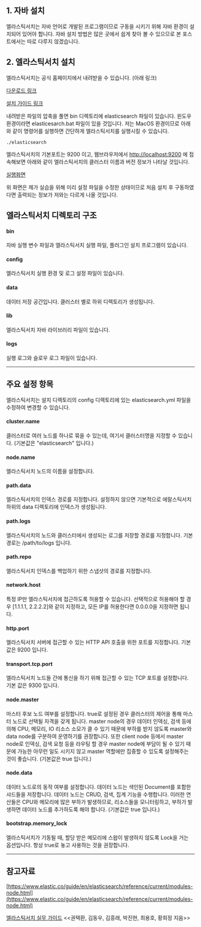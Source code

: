 ## 1\. 자바 설치

엘라스틱서치는 자바 언어로 개발된 프로그램이므로 구동을 시키기 위해 자바 환경이 설치되어 있어야 합니다. 자바 설치 방법은 많은 곳에서 쉽게 찾아 볼 수 있으므로 본 포스트에서는 따로 다루지 않겠습니다.

## 2\. 엘라스틱서치 설치

엘라스틱서치는 공식 홈페이지에서 내려받을 수 있습니다. (아래 링크)

[다운로드 링크](https://www.elastic.co/kr/downloads/elasticsearch?baymax=KR-ES-getting-started&elektra=landing-page)

[설치 가이드 링크](https://www.elastic.co/guide/en/elasticsearch/reference/current/getting-started-install.html)

내려받은 파일의 압축을 풀면 bin 디렉토리에 elasticsearch 파일이 있습니다. 윈도우 환경이라면 elasticesarch.bat 파일이 있을 것입니다. 저는 MacOS 환경이므로 아래와 같이 명령어를 실행하면 간단하게 엘라스틱서치를 실행시킬 수 있습니다.

```
./elasticsearch
```

엘라스틱서치의 기본포트는 9200 이고, 웹브라우저에서 [http://localhost:9200](http://localhost:9200) 에 접속해보면 아래와 같이 엘라스틱서치의 클러스터 이름과 버전 정보가 나타날 것입니다.

[실행화면](./images/ex.png)

위 화면은 제가 실습을 위해 미리 설정 파일을 수정한 상태이므로 처음 설치 후 구동하였다면 출력되는 정보가 저와는 다르게 나올 것입니다.

## 엘라스틱서치 디렉토리 구조

#### bin

자바 실행 변수 파일과 엘라스틱서치 실행 파일, 플러그인 설치 프로그램이 있습니다.

#### config

엘라스틱서치 실행 환경 및 로그 설정 파일이 있습니다.

#### data

데이터 저장 공간입니다. 클러스터 별로 하위 디렉토리가 생성됩니다.

#### lib

엘라스틱서치 자바 라이브러리 파일이 있습니다.

#### logs

실행 로그와 슬로우 로그 파일이 있습니다.

---

## 주요 설정 항목

엘라스틱서치는 설치 디렉토리의 config 디렉토리에 있는 elasticsearch.yml 파일을 수정하여 변경할 수 있습니다.

#### cluster.name

클러스터로 여러 노드를 하나로 묶을 수 있는데, 여기서 클러스터명을 지정할 수 있습니다. (기본값은 "elasticsearch" 입니다.)

#### node.name

엘라스틱서치 노드의 이름을 설정합니다.

#### path.data

엘라스틱서치의 인덱스 경로를 지정합니다. 설정하지 않으면 기본적으로 에랄스틱서치 하위의 data 디렉토리에 인덱스가 생성됩니다.

#### path.logs

엘라스틱서치의 노드와 클러스터에서 생성되는 로그를 저장할 경로를 지정합니다. 기본 경로는 /path/to/logs 입니다.

#### path.repo

엘라스틱서치 인덱스를 백업하기 위한 스냅샷의 경로를 지정합니다.

#### network.host

특정 IP만 엘라스틱서치에 접근하도록 허용할 수 있습니다. 선택적으로 허용해야 할 경우 \[1.1.1.1, 2.2.2.2\]와 같이 지정하고, 모든 IP를 허용한다면 0.0.0.0을 지정하면 됩니다.

#### http.port

엘라스틱서치 서버에 접근할 수 있는 HTTP API 호출을 위한 포트를 지정합니다. 기본 값은 9200 입니다.

#### transport.tcp.port

엘라스틱서치 노드들 간에 통신을 하기 위해 접근할 수 있는 TCP 포트를 설정합니다. 기본 값은 9300 입니다.

#### node.master

마스터 후보 노드 여부를 설정합니다. true로 설정된 경우 클러스터의 제어을 통해 마스터 노드로 선택될 자격을 갖게 됩니다. master node의 경우 데이터 인덱싱, 검색 등에 의해 CPU, 메모리, IO 리소스 소모가 클 수 있기 때문에 부하를 받지 않도록 master와 data node를 구분하여 운영하기를 권장합니다. 또한 client node 등에서 master node로 인덱싱, 검색 요청 등을 라우팅 할 경우 master node에 부담이 될 수 있기 때문에 가능한 아무런 일도 시키지 않고 master 역할에만 집중할 수 있도록 설정해주는 것이 좋습니다. (기본값은 true 입니다.)

#### node.data

데이터 노드로의 동작 여부를 설정합니다. 데이터 노드는 색인된 Document를 포함한 샤드들을 저장합니다. 데이터 노드는 CRUD, 검색, 집계 기능을 수행합니다. 이러한 연산들은 CPU와 메모리에 많은 부하가 발생하므로, 리소스들을 모니터링하고, 부하가 발생하면 데이터 노드를 추가하도록 해야 합니다. (기본값은 true 입니다.)

#### bootstrap.memory\_lock

엘라스틱서치가 기동될 때, 할당 받은 메모리에 스왑이 발생하지 않도록 Lock을 거는 옵션입니다. 항상 true로 놓고 사용하는 것을 권장합니다.

---

## 참고자료

[https://www.elastic.co/guide/en/elasticsearch/reference/current/modules-node.html](https://www.elastic.co/guide/en/elasticsearch/reference/current/modules-node.html)

[엘라스틱서치 실무 가이드](http://www.kyobobook.co.kr/product/detailViewKor.laf?ejkGb=KOR&mallGb=KOR&barcode=9791158391485&orderClick=LEa&Kc=) <<권택환, 김동우, 김흥래, 박진현, 최용호, 황희정 지음>>